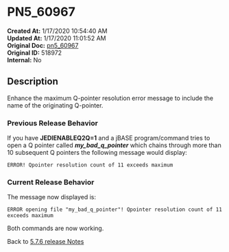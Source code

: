 # PN5_60967

**Created At:** 1/17/2020 10:54:40 AM  
**Updated At:** 1/17/2020 11:01:52 AM  
**Original Doc:** [pn5_60967](https://docs.jbase.com/88391-5-7-6-release-notes/pn5_60967)  
**Original ID:** 518972  
**Internal:** No  

## Description

Enhance the maximum Q-pointer resolution error message to include the name of the originating Q-pointer.

### Previous Release Behavior

If you have **JEDIENABLEQ2Q=1** and a jBASE program/command tries to open a Q pointer called ***my\_bad\_q\_pointer*** which chains through more than 10 subsequent Q pointers the following message would display:

```
ERROR! Qpointer resolution count of 11 exceeds maximum
```

### Current Release Behavior

The message now displayed is:

```
ERROR opening file "my_bad_q_pointer"! Qpointer resolution count of 11 exceeds maximum
```

Both commands are now working.

Back to [5.7.6 release Notes](../jbase-5.7.6-release-notes/README.md)
